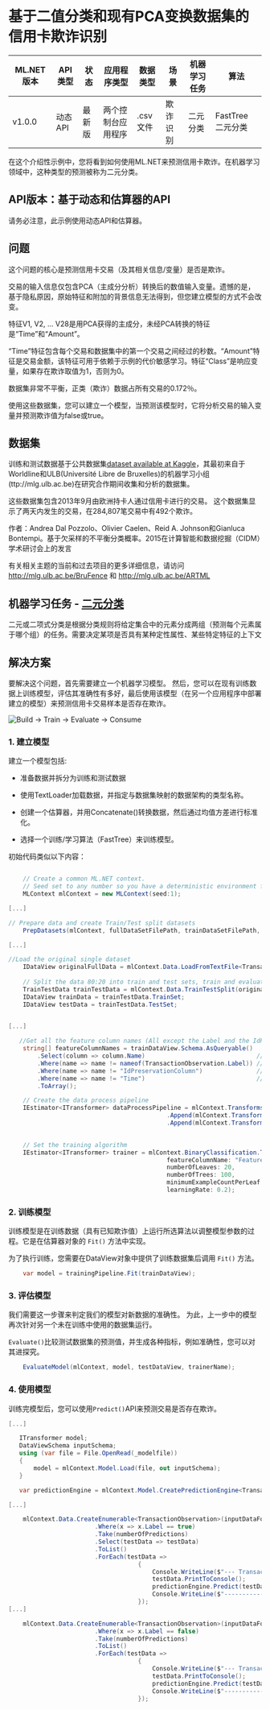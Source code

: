 # 基于二值分类和现有PCA变换数据集的信用卡欺诈识别

| ML.NET 版本 | API 类型          | 状态                        | 应用程序类型    | 数据类型 | 场景            | 机器学习任务                   | 算法                  |
|----------------|-------------------|-------------------------------|-------------|-----------|---------------------|---------------------------|-----------------------------|
| v1.0.0           | 动态 API | 最新版 | 两个控制台应用程序 | .csv 文件 | 欺诈识别 | 二元分类 | FastTree 二元分类 |

在这个介绍性示例中，您将看到如何使用ML.NET来预测信用卡欺诈。在机器学习领域中，这种类型的预测被称为二元分类。

## API版本：基于动态和估算器的API
请务必注意，此示例使用动态API和估算器。

## 问题
这个问题的核心是预测信用卡交易（及其相关信息/变量）是否是欺诈。
 
交易的输入信息仅包含PCA（主成分分析）转换后的数值输入变量。遗憾的是，基于隐私原因，原始特征和附加的背景信息无法得到，但您建立模型的方式不会改变。 

特征V1, V2, ... V28是用PCA获得的主成分，未经PCA转换的特征是“Time”和“Amount”。

“Time”特征包含每个交易和数据集中的第一个交易之间经过的秒数。“Amount”特征是交易金额，该特征可用于依赖于示例的代价敏感学习。特征“Class”是响应变量，如果存在欺诈取值为1，否则为0。

数据集非常不平衡，正类（欺诈）数据占所有交易的0.172％。

使用这些数据集，您可以建立一个模型，当预测该模型时，它将分析交易的输入变量并预测欺诈值为false或true。

## 数据集

训练和测试数据基于公共数据集[dataset available at Kaggle](https://www.kaggle.com/mlg-ulb/creditcardfraud)，其最初来自于Worldline和ULB(Université Libre de Bruxelles)的机器学习小组(ttp://mlg.ulb.ac.be)在研究合作期间收集和分析的数据集。

这些数据集包含2013年9月由欧洲持卡人通过信用卡进行的交易。 这个数据集显示了两天内发生的交易，在284,807笔交易中有492个欺诈。

作者：Andrea Dal Pozzolo、Olivier Caelen、Reid A. Johnson和Gianluca Bontempi。基于欠采样的不平衡分类概率。2015在计算智能和数据挖掘（CIDM）学术研讨会上的发言

有关相关主题的当前和过去项目的更多详细信息，请访问 http://mlg.ulb.ac.be/BruFence 和 http://mlg.ulb.ac.be/ARTML

## 机器学习任务 - [二元分类](https://en.wikipedia.org/wiki/Binary_classification)

二元或二项式分类是根据分类规则将给定集合中的元素分成两组（预测每个元素属于哪个组）的任务。需要决定某项是否具有某种定性属性、某些特定特征的上下文
  
## 解决方案

要解决这个问题，首先需要建立一个机器学习模型。 然后，您可以在现有训练数据上训练模型，评估其准确性有多好，最后使用该模型（在另一个应用程序中部署建立的模型）来预测信用卡交易样本是否存在欺诈。

![Build -> Train -> Evaluate -> Consume](../shared_content/modelpipeline.png)


### 1. 建立模型
建立一个模型包括:

- 准备数据并拆分为训练和测试数据

- 使用TextLoader加载数据，并指定与数据集映射的数据架构的类型名称。

- 创建一个估算器，并用Concatenate()转换数据，然后通过均值方差进行标准化。 

- 选择一个训练/学习算法（FastTree）来训练模型。


初始代码类似以下内容：

`````csharp

    // Create a common ML.NET context.
    // Seed set to any number so you have a deterministic environment for repeateable results
    MLContext mlContext = new MLContext(seed:1);

[...]

// Prepare data and create Train/Test split datasets
    PrepDatasets(mlContext, fullDataSetFilePath, trainDataSetFilePath, testDataSetFilePath);

[...]

//Load the original single dataset
    IDataView originalFullData = mlContext.Data.LoadFromTextFile<TransactionObservation>(fullDataSetFilePath, separatorChar: er: true);
                 
    // Split the data 80:20 into train and test sets, train and evaluate.
    TrainTestData trainTestData = mlContext.Data.TrainTestSplit(originalFullData, testFraction: 0.2, seed: 1);
    IDataView trainData = trainTestData.TrainSet;
    IDataView testData = trainTestData.TestSet;

    
[...]

   //Get all the feature column names (All except the Label and the IdPreservationColumn)
    string[] featureColumnNames = trainDataView.Schema.AsQueryable()
        .Select(column => column.Name)                               // Get alll the column names
        .Where(name => name != nameof(TransactionObservation.Label)) // Do not include the Label column
        .Where(name => name != "IdPreservationColumn")               // Do not include the IdPreservationColumn/StratificationColumn
        .Where(name => name != "Time")                               // Do not include the Time column. Not needed as feature column
        .ToArray();

    // Create the data process pipeline
    IEstimator<ITransformer> dataProcessPipeline = mlContext.Transforms.Concatenate("Features", featureColumnNames)
                                            .Append(mlContext.Transforms.DropColumns(new string[] { "Time" }))
                                            .Append(mlContext.Transforms.NormalizeMeanVariance(inputColumnName: "Features",
                                                                                 outputColumnName: "FeaturesNormalizedByMeanVar"));

    // Set the training algorithm
    IEstimator<ITransformer> trainer = mlContext.BinaryClassification.Trainers.FastTree(labelColumnName: nameof(TransactionObservation.Label),
                                            featureColumnName: "FeaturesNormalizedByMeanVar",
                                            numberOfLeaves: 20,
                                            numberOfTrees: 100,
                                            minimumExampleCountPerLeaf: 10,
                                            learningRate: 0.2);

`````

### 2. 训练模型
训练模型是在训练数据（具有已知欺诈值）上运行所选算法以调整模型参数的过程。它是在估算器对象的 `Fit()` 方法中实现。

为了执行训练，您需要在DataView对象中提供了训练数据集后调用 `Fit()` 方法。

`````csharp    
    var model = trainingPipeline.Fit(trainDataView);
`````

### 3. 评估模型
我们需要这一步骤来判定我们的模型对新数据的准确性。 为此，上一步中的模型再次针对另一个未在训练中使用的数据集运行。

`Evaluate()`比较测试数据集的预测值，并生成各种指标，例如准确性，您可以对其进探究。 

`````csharp
    EvaluateModel(mlContext, model, testDataView, trainerName);
`````

### 4. 使用模型
训练完模型后，您可以使用`Predict()`API来预测交易是否存在欺诈。

`````csharp
[...]

   ITransformer model;
   DataViewSchema inputSchema;
   using (var file = File.OpenRead(_modelfile))
   {
       model = mlContext.Model.Load(file, out inputSchema);
   }

   var predictionEngine = mlContext.Model.CreatePredictionEngine<TransactionObservation, TransactionFraudPrediction>(model);

[...]

    mlContext.Data.CreateEnumerable<TransactionObservation>(inputDataForPredictions, reuseRowObject: false)
                        .Where(x => x.Label == true)
                        .Take(numberOfPredictions)
                        .Select(testData => testData)
                        .ToList()
                        .ForEach(testData => 
                                    {
                                        Console.WriteLine($"--- Transaction ---");
                                        testData.PrintToConsole();
                                        predictionEngine.Predict(testData).PrintToConsole();
                                        Console.WriteLine($"-------------------");
                                    });
[...]

    mlContext.Data.CreateEnumerable<TransactionObservation>(inputDataForPredictions, reuseRowObject: false)
                        .Where(x => x.Label == false)
                        .Take(numberOfPredictions)
                        .ToList()
                        .ForEach(testData =>
                                    {
                                        Console.WriteLine($"--- Transaction ---");
                                        testData.PrintToConsole();
                                        predictionEngine.Predict(testData).PrintToConsole();
                                        Console.WriteLine($"-------------------");
                                    });

`````
